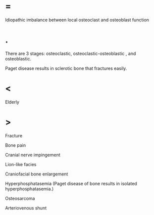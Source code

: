 # =

Idiopathic imbalance between local osteoclast and osteoblast function

# .

There are 3 stages: osteoclastic, osteoclastic-osteoblastic , and osteoblastic.

Paget disease results in sclerotic bone that fractures easily.

# <

Elderly

# >

Fracture

Bone pain

Cranial nerve impingement

Lion-like facies

Craniofacial bone enlargement

Hyperphosphatasemia (Paget disease of bone results in isolated hyperphosphatasemia.)

Osteosarcoma

Arteriovenous shunt
